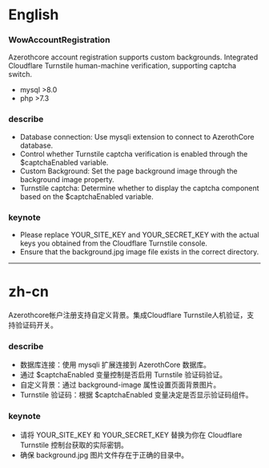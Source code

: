 # English
### WowAccountRegistration
Azerothcore account registration supports custom backgrounds. Integrated Cloudflare Turnstile human-machine verification, supporting captcha switch.

- mysql >8.0
- php >7.3

### describe
- Database connection: Use mysqli extension to connect to AzerothCore database.
- Control whether Turnstile captcha verification is enabled through the $captchaEnabled variable.
- Custom Background: Set the page background image through the background image property.
- Turnstile captcha: Determine whether to display the captcha component based on the $captchaEnabled variable.

### keynote
- Please replace YOUR_SITE_KEY and YOUR_SECRET_KEY with the actual keys you obtained from the Cloudflare Turnstile console.
- Ensure that the background.jpg image file exists in the correct directory.

--- 

# zh-cn
Azerothcore帐户注册支持自定义背景。集成Cloudflare Turnstile人机验证，支持验证码开关。
### describe
- 数据库连接：使用 mysqli 扩展连接到 AzerothCore 数据库。
- 通过 $captchaEnabled 变量控制是否启用 Turnstile 验证码验证。
- 自定义背景：通过 background-image 属性设置页面背景图片。
- Turnstile 验证码：根据 $captchaEnabled 变量决定是否显示验证码组件。

### keynote
- 请将 YOUR_SITE_KEY 和 YOUR_SECRET_KEY 替换为你在 Cloudflare Turnstile 控制台获取的实际密钥。
- 确保 background.jpg 图片文件存在于正确的目录中。
